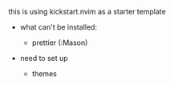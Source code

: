this is using kickstart.nvim as a starter template

- what can't be installed:
    - prettier (:Mason)

- need to set up
    - themes

